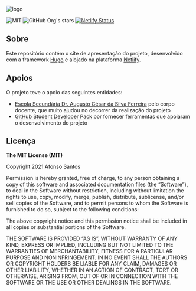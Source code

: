 <p align="center">

![logo](https://pyvoicestorage.blob.core.windows.net/wordpress/cover_slim.png)

![MIT](https://img.shields.io/badge/license-MIT-green)
![GitHub Org's stars](https://img.shields.io/github/stars/pyvoice?style=social)
[![Netlify Status](https://api.netlify.com/api/v1/badges/f6a0f873-6aff-4b70-88b7-15cf3a786cd2/deploy-status)](https://app.netlify.com/sites/pyvoice-pap/deploys)

</p>

## Sobre

Este repositório contém o site de apresentação do projeto, desenvolvido com a framework [Hugo](https://gohugo.io/) e alojado na plataforma [Netlify](https://www.netlify.com/).

## Apoios

O projeto teve o apoio das seguintes entidades:

- [Escola Secundária Dr. Augusto César da Silva Ferreira](https://www.esdacsf.pt) pelo corpo docente, que muito ajudou no decorrer da realização do projeto
- [GitHub Student Developer Pack](https://education.github.com/pack) por fornecer ferramentas que apoiaram o desenvolvimento do projeto

## Licença

**The MIT License (MIT)**

Copyright 2021 Afonso Santos

Permission is hereby granted, free of charge, to any person
obtaining a copy of this software and associated documentation
files (the “Software”), to deal in the Software without
restriction, including without limitation the rights to use,
copy, modify, merge, publish, distribute, sublicense, and/or sell
copies of the Software, and to permit persons to whom the
Software is furnished to do so, subject to the following
conditions:

The above copyright notice and this permission notice shall be
included in all copies or substantial portions of the Software.

THE SOFTWARE IS PROVIDED “AS IS”, WITHOUT WARRANTY OF ANY KIND,
EXPRESS OR IMPLIED, INCLUDING BUT NOT LIMITED TO THE WARRANTIES
OF MERCHANTABILITY, FITNESS FOR A PARTICULAR PURPOSE AND
NONINFRINGEMENT. IN NO EVENT SHALL THE AUTHORS OR COPYRIGHT
HOLDERS BE LIABLE FOR ANY CLAIM, DAMAGES OR OTHER LIABILITY,
WHETHER IN AN ACTION OF CONTRACT, TORT OR OTHERWISE, ARISING
FROM, OUT OF OR IN CONNECTION WITH THE SOFTWARE OR THE USE OR
OTHER DEALINGS IN THE SOFTWARE.
